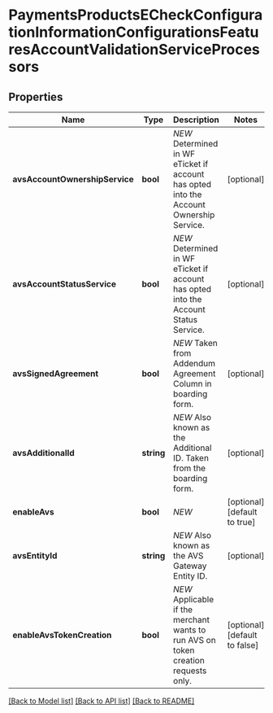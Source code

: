 # PaymentsProductsECheckConfigurationInformationConfigurationsFeaturesAccountValidationServiceProcessors

## Properties
Name | Type | Description | Notes
------------ | ------------- | ------------- | -------------
**avsAccountOwnershipService** | **bool** | *NEW* Determined in WF eTicket if account has opted into the Account Ownership Service. | [optional] 
**avsAccountStatusService** | **bool** | *NEW* Determined in WF eTicket if account has opted into the Account Status Service. | [optional] 
**avsSignedAgreement** | **bool** | *NEW* Taken from Addendum Agreement Column in boarding form. | [optional] 
**avsAdditionalId** | **string** | *NEW* Also known as the Additional ID. Taken from the boarding form. | [optional] 
**enableAvs** | **bool** | *NEW* | [optional] [default to true]
**avsEntityId** | **string** | *NEW* Also known as the AVS Gateway Entity ID. | [optional] 
**enableAvsTokenCreation** | **bool** | *NEW* Applicable if the merchant wants to run AVS on token creation requests only. | [optional] [default to false]

[[Back to Model list]](../README.md#documentation-for-models) [[Back to API list]](../README.md#documentation-for-api-endpoints) [[Back to README]](../README.md)


